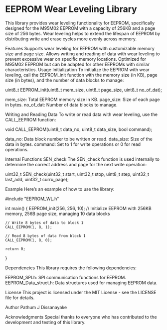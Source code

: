 # EEPROM Wear Leveling Library
This library provides wear leveling functionality for EEPROM, specifically designed for the M95M02 EEPROM with a capacity of 256KB and a page size of 256 bytes. Wear leveling helps to extend the lifespan of EEPROM by distributing write and erase cycles more evenly across memory.

Features
Supports wear leveling for EEPROM with customizable memory size and page size.
Allows writing and reading of data with wear leveling to prevent excessive wear on specific memory locations.
Optimized for M95M02 EEPROM but can be adapted for other EEPROMs with similar characteristics.
Usage
Initialization
To initialize the EEPROM with wear leveling, call the EEPROM_init function with the memory size (in KB), page size (in bytes), and the number of data blocks to manage:

uint8_t EEPROM_init(uint8_t mem_size, uint8_t page_size, uint8_t no_of_dat);

mem_size: Total EEPROM memory size in KB.
page_size: Size of each page in bytes.
no_of_dat: Number of data blocks to manage.

Writing and Reading Data
To write or read data with wear leveling, use the CALL_EEPROM function:

void CALL_EEPROM(uint8_t data_no, uint8_t data_size, bool command);

data_no: Data block number to be written or read.
data_size: Size of the data in bytes.
command: Set to 1 for write operations or 0 for read operations.


Internal Functions
SEN_check
The SEN_check function is used internally to determine the correct address and page for the next write operation:

uint32_t SEN_check(uint32_t start, uint32_t stop, uint8_t step, uint32_t last_add, uint32_t curru_page);

Example
Here’s an example of how to use the library:

#include "EEPROM_WL.h"

int main() {
    EEPROM_init(256, 256, 10); // Initialize EEPROM with 256KB memory, 256B page size, managing 10 data blocks

    // Write 8 bytes of data to block 1
    CALL_EEPROM(1, 8, 1);

    // Read 8 bytes of data from block 1
    CALL_EEPROM(1, 8, 0);

    return 0;
}

Dependencies
This library requires the following dependencies:

EEPROM_SPI.h: SPI communication functions for EEPROM.
EEPROM_Data_struct.h: Data structures used for managing EEPROM data.

License
This project is licensed under the MIT License - see the LICENSE file for details.

Author
Pathum J Dissanayake

Acknowledgments
Special thanks to everyone who has contributed to the development and testing of this library.
